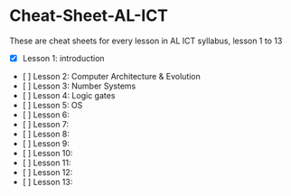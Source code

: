 # Cheat-Sheet-AL-ICT
These are cheat sheets for every lesson in AL ICT syllabus, lesson 1 to 13

* [x] Lesson 1: introduction 
* \[ \] Lesson 2: Computer Architecture & Evolution
* \[ \] Lesson 3: Number Systems
* \[ \] Lesson 4: Logic gates
* \[ \] Lesson 5: OS
* \[ \] Lesson 6: 
* \[ \] Lesson 7:  
* \[ \] Lesson 8: 
* \[ \] Lesson 9: 
* \[ \] Lesson 10:
* \[ \] Lesson 11:
* \[ \] Lesson 12: 
* \[ \] Lesson 13:
